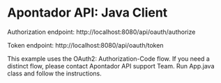 Apontador API: Java Client
======

Authorization endpoint: 
http://localhost:8080/api/oauth/authorize

Token endpoint: 
http://localhost:8080/api/oauth/token

This example uses the OAuth2: Authorization-Code flow. If you need a distinct flow, please contact Apontador API support Team.
Run App.java class and follow the instructions.


